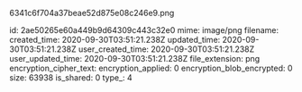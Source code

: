 6341c6f704a37beae52d875e08c246e9.png

id: 2ae50265e60a449b9d64309c443c32e0
mime: image/png
filename: 
created_time: 2020-09-30T03:51:21.238Z
updated_time: 2020-09-30T03:51:21.238Z
user_created_time: 2020-09-30T03:51:21.238Z
user_updated_time: 2020-09-30T03:51:21.238Z
file_extension: png
encryption_cipher_text: 
encryption_applied: 0
encryption_blob_encrypted: 0
size: 63938
is_shared: 0
type_: 4